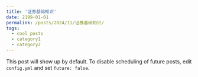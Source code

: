```yaml
---
title: '证券基础知识'
date: 2199-01-01
permalink: /posts/2024/11/证券基础知识/
tags:
  - cool posts
  - category1
  - category2
---
```


This post will show up by default. To disable scheduling of future posts, edit `config.yml` and set `future: false`. 